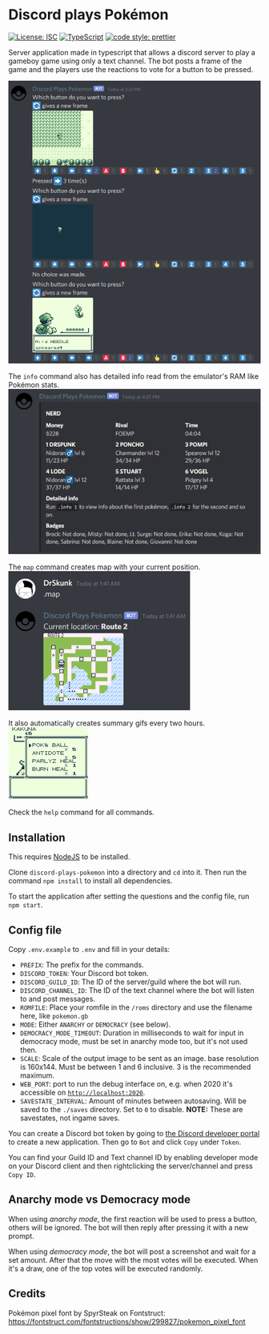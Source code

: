 # Discord plays Pokémon

[![License: ISC](https://img.shields.io/badge/License-ISC-blue.svg)](https://opensource.org/licenses/ISC)
[![TypeScript](https://img.shields.io/badge/%3C%2F%3E-TypeScript-%230074c1.svg)](http://www.typescriptlang.org/)
[![code style: prettier](https://img.shields.io/badge/code_style-prettier-f8bc45.svg)](https://github.com/prettier/prettier)

Server application made in typescript that allows a discord server to play a gameboy game using only a text channel. The bot posts a frame of the game and the players use the reactions to vote for a button to be pressed.

![Discord preview](imgs/preview.png)

The `info` command also has detailed info read from the emulator's RAM like Pokémon stats.  
![Pokemon info](imgs/stats.png)

The `map` command creates map with your current position.  
![Pokemon map](imgs/map.png)

It also automatically creates summary gifs every two hours.  
![Summary example](imgs/summary-example.gif)

Check the `help` command for all commands.

## Installation

This requires [NodeJS](https://nodejs.org/en/) to be installed.

Clone `discord-plays-pokemon` into a directory and `cd` into it. Then run the command `npm install` to install all dependencies.

To start the application after setting the questions and the config file, run `npm start`.

## Config file

Copy `.env.example` to `.env` and fill in your details:

- `PREFIX`: The prefix for the commands.
- `DISCORD_TOKEN`: Your Discord bot token.
- `DISCORD_GUILD_ID`: The ID of the server/guild where the bot will run.
- `DISCORD_CHANNEL_ID`: The ID of the text channel where the bot will listen to and post messages.
- `ROMFILE`: Place your romfile in the `/roms` directory and use the filename here, like `pokemon.gb`
- `MODE`: Either `ANARCHY` or `DEMOCRACY` (see below).
- `DEMOCRACY_MODE_TIMEOUT`: Duration in milliseconds to wait for input in democracy mode, must be set in anarchy mode too, but it's not used then.
- `SCALE`: Scale of the output image to be sent as an image. base resolution is 160x144. Must be between 1 and 6 inclusive. 3 is the recommended maximum.
- `WEB_PORT`: port to run the debug interface on, e.g. when 2020 it's accessible on [`http://localhost:2020`](http://localhost:2020).
- `SAVESTATE_INTERVAL`: Amount of minutes between autosaving. Will be saved to the `./saves` directory. Set to `0` to disable. **NOTE:** These are savestates, not ingame saves.

You can create a Discord bot token by going to [the Discord developer portal](https://discord.com/developers/applications/) to create a new application. Then go to `Bot` and click `Copy` under `Token`.

You can find your Guild ID and Text channel ID by enabling developer mode on your Discord client and then rightclicking the server/channel and press `Copy ID`.

## Anarchy mode vs Democracy mode

When using _anarchy mode_, the first reaction will be used to press a button, others will be ignored. The bot will then reply after pressing it with a new prompt.

When using _democracy mode_, the bot will post a screenshot and wait for a set amount. After that the move with the most votes will be executed. When it's a draw, one of the top votes will be executed randomly.

## Credits

Pokémon pixel font by SpyrSteak on Fontstruct: https://fontstruct.com/fontstructions/show/299827/pokemon_pixel_font
